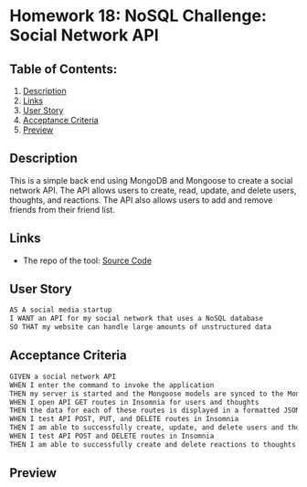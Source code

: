 # Homework 18: NoSQL Challenge: Social Network API

## Table of Contents:

1. [Description](#description)
2. [Links](#links)
3. [User Story](#user-story)
4. [Acceptance Criteria](#acceptance-criteria)
5. [Preview](#preview)

## Description

This is a simple back end using MongoDB and Mongoose to create a social network API. The API allows users to create, read, update, and delete users, thoughts, and reactions. The API also allows users to add and remove friends from their friend list.

## Links

- The repo of the tool: [Source Code](https://github.com/christopher211/social-network-api)

<!-- - Here is the link of demo video: [Google drive](https://drive.google.com/file/d/10LYD2INijLpGZgJqXcKHm62bVBYZoeRI/view?usp=share_link) -->

## User Story

```md
AS A social media startup
I WANT an API for my social network that uses a NoSQL database
SO THAT my website can handle large amounts of unstructured data
```

## Acceptance Criteria

```md
GIVEN a social network API
WHEN I enter the command to invoke the application
THEN my server is started and the Mongoose models are synced to the MongoDB database
WHEN I open API GET routes in Insomnia for users and thoughts
THEN the data for each of these routes is displayed in a formatted JSON
WHEN I test API POST, PUT, and DELETE routes in Insomnia
THEN I am able to successfully create, update, and delete users and thoughts in my database
WHEN I test API POST and DELETE routes in Insomnia
THEN I am able to successfully create and delete reactions to thoughts and add and remove friends to a user’s friend list
```

## Preview
